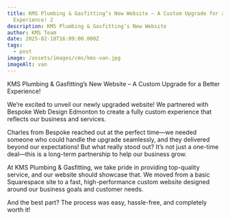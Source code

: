 ```yaml
---
title: KMS Plumbing & Gasfitting’s New Website – A Custom Upgrade for a Better
  Experience! 2
description: KMS Plumbing & Gasfitting’s New Website
author: KMS Team
date: 2025-02-18T16:09:00.000Z
tags:
  - post
image: /assets/images/cms/kms-van.jpg
imageAlt: van
---
```






KMS Plumbing & Gasfitting’s New
Website – A Custom Upgrade for a Better Experience!

We’re excited to unveil our newly upgraded website! We partnered
with Bespoke Web Design Edmonton to create a fully custom experience
that reflects our business and services.

Charles from Bespoke reached out at the perfect time—we needed
someone who could handle the upgrade seamlessly, and they delivered
beyond our expectations! But what really stood out? It’s not just a one-time
deal—this is a long-term partnership to help our business grow.

At KMS Plumbing & Gasfitting, we take pride in providing top-quality
service, and our website should showcase that. We moved from a basic
Squarespace site to a fast, high-performance custom website designed
around our business goals and customer needs.









And
the best part? The process was easy, hassle-free, and completely worth it!
